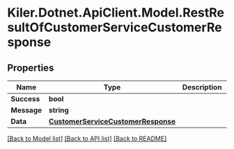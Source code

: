 # Kiler.Dotnet.ApiClient.Model.RestResultOfCustomerServiceCustomerResponse

## Properties

Name | Type | Description | Notes
------------ | ------------- | ------------- | -------------
**Success** | **bool** |  | [optional] 
**Message** | **string** |  | [optional] 
**Data** | [**CustomerServiceCustomerResponse**](CustomerServiceCustomerResponse.md) |  | [optional] 

[[Back to Model list]](../README.md#documentation-for-models) [[Back to API list]](../README.md#documentation-for-api-endpoints) [[Back to README]](../README.md)

